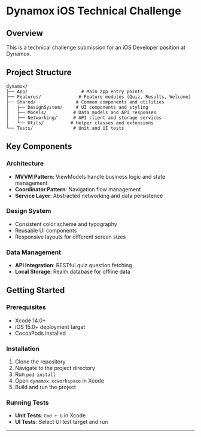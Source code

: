 # Dynamox iOS Technical Challenge

## Overview
This is a technical challenge submission for an iOS Developer position at Dynamox.

## Project Structure
```
dynamox/
├── App/                    # Main app entry points
├── Features/              # Feature modules (Quiz, Results, Welcome)
├── Shared/               # Common components and utilities
│   ├── DesignSystem/     # UI components and styling
│   ├── Models/          # Data models and API responses
│   ├── Networking/      # API client and storage services
│   └── Utils/          # Helper classes and extensions
└── Tests/               # Unit and UI tests
```

## Key Components

### Architecture
- **MVVM Pattern**: ViewModels handle business logic and state management
- **Coordinator Pattern**: Navigation flow management
- **Service Layer**: Abstracted networking and data persistence

### Design System
- Consistent color scheme and typography
- Reusable UI components
- Responsive layouts for different screen sizes

### Data Management
- **API Integration**: RESTful quiz question fetching
- **Local Storage**: Realm database for offline data

## Getting Started

### Prerequisites
- Xcode 14.0+
- iOS 15.0+ deployment target
- CocoaPods installed

### Installation
1. Clone the repository
2. Navigate to the project directory
3. Run `pod install`
4. Open `dynamox.xcworkspace` in Xcode
5. Build and run the project

### Running Tests
- **Unit Tests**: `Cmd + U` in Xcode
- **UI Tests**: Select UI test target and run

---
